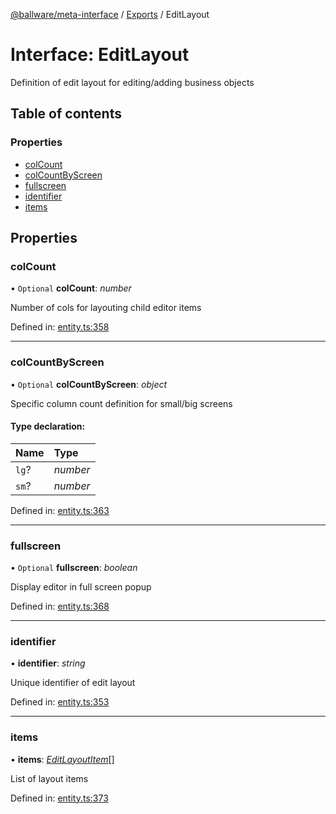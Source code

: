 [@ballware/meta-interface](../README.md) / [Exports](../modules.md) / EditLayout

# Interface: EditLayout

Definition of edit layout for editing/adding business objects

## Table of contents

### Properties

- [colCount](editlayout.md#colcount)
- [colCountByScreen](editlayout.md#colcountbyscreen)
- [fullscreen](editlayout.md#fullscreen)
- [identifier](editlayout.md#identifier)
- [items](editlayout.md#items)

## Properties

### colCount

• `Optional` **colCount**: *number*

Number of cols for layouting child editor items

Defined in: [entity.ts:358](https://github.com/ballware/ballware-client/blob/88ab695/packages/meta-interface/src/entity.ts#L358)

___

### colCountByScreen

• `Optional` **colCountByScreen**: *object*

Specific column count definition for small/big screens

#### Type declaration:

Name | Type |
:------ | :------ |
`lg`? | *number* |
`sm`? | *number* |

Defined in: [entity.ts:363](https://github.com/ballware/ballware-client/blob/88ab695/packages/meta-interface/src/entity.ts#L363)

___

### fullscreen

• `Optional` **fullscreen**: *boolean*

Display editor in full screen popup

Defined in: [entity.ts:368](https://github.com/ballware/ballware-client/blob/88ab695/packages/meta-interface/src/entity.ts#L368)

___

### identifier

• **identifier**: *string*

Unique identifier of edit layout

Defined in: [entity.ts:353](https://github.com/ballware/ballware-client/blob/88ab695/packages/meta-interface/src/entity.ts#L353)

___

### items

• **items**: [*EditLayoutItem*](editlayoutitem.md)[]

List of layout items

Defined in: [entity.ts:373](https://github.com/ballware/ballware-client/blob/88ab695/packages/meta-interface/src/entity.ts#L373)

